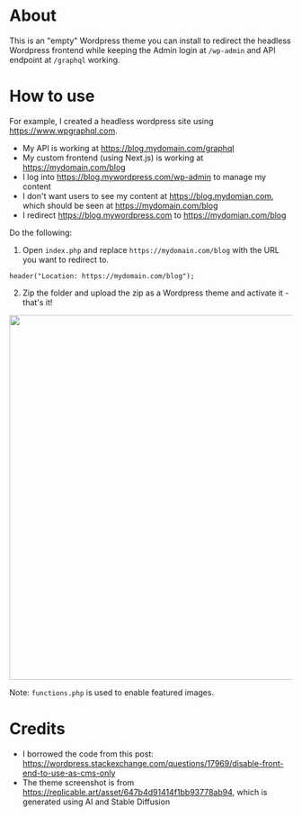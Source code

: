 # About

This is an "empty" Wordpress theme you can install to redirect the headless Wordpress frontend while keeping the Admin login at `/wp-admin` and API endpoint at `/graphql` working.

# How to use

For example, I created a headless wordpress site using https://www.wpgraphql.com. 

- My API is working at https://blog.mydomain.com/graphql 
- My custom frontend (using Next.js) is working at https://mydomain.com/blog
- I log into https://blog.mywordpress.com/wp-admin to manage my content
- I don't want users to see my content at https://blog.mydomian.com, which should be seen at https://mydomain.com/blog
- I redirect https://blog.mywordpress.com to https://mydomian.com/blog


Do the following:

1.  Open `index.php` and replace `https://mydomain.com/blog` with the URL you want to redirect to.

```
header("Location: https://mydomain.com/blog");
```

2. Zip the folder and upload the zip as a Wordpress theme and activate it - that's it!

<img width="648" src="https://github.com/harrywang/redirect-headless-wp/assets/595772/0e8acac4-4c94-4772-a265-0bab91ebce96">

Note: `functions.php` is used to enable featured images.

# Credits

- I borrowed the code from this post: https://wordpress.stackexchange.com/questions/17969/disable-front-end-to-use-as-cms-only
- The theme screenshot is from https://replicable.art/asset/647b4d91414f1bb93778ab94, which is generated using AI and Stable Diffusion
